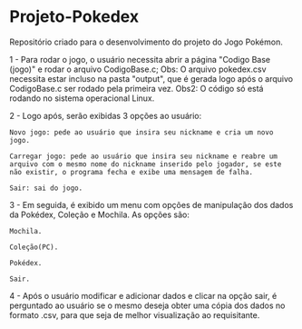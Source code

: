 # Projeto-Pokedex
Repositório criado para o desenvolvimento do projeto do Jogo Pokémon.

1 - Para rodar o jogo, o usuário necessita abrir a página "Codigo Base (jogo)" e rodar o arquivo CodigoBase.c; Obs: O arquivo pokedex.csv necessita estar incluso na pasta "output", que é gerada logo após o arquivo CodigoBase.c ser rodado pela primeira vez. Obs2: O código só está rodando no sistema operacional Linux.

2 - Logo após, serão exibidas 3 opções ao usuário:

    Novo jogo: pede ao usuário que insira seu nickname e cria um novo jogo.

    Carregar jogo: pede ao usuário que insira seu nickname e reabre um arquivo com o mesmo nome do nickname inserido pelo jogador, se este não existir, o programa fecha e exibe uma mensagem de falha.

    Sair: sai do jogo.

3 - Em seguida, é exibido um menu com opções de manipulação dos dados da Pokédex, Coleção e Mochila. As opções são:

    Mochila.

    Coleção(PC).

    Pokédex.

    Sair.

4 - Após o usuário modificar e adicionar dados e clicar na opção sair, é perguntado ao usuário se o mesmo deseja obter uma cópia dos dados no formato .csv, para que seja de melhor visualização ao requisitante.
